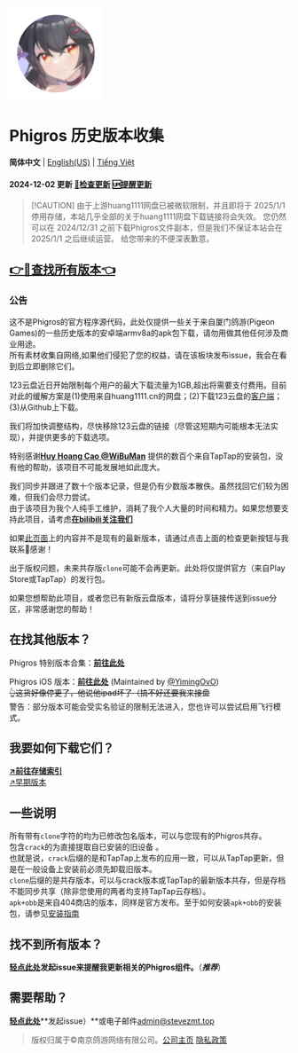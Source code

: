 ![新九鸟](icon.png "新图标")
# Phigros 历史版本收集
<!--secret is in this page :)
ProTip: use XOR cryption.-->
**简体中文** | [English(US)](./README_en-us) | [Tiếng Việt](./README_VN)

#### 2024-12-02 更新 [**🔄检查更新**](https://github.com/SteveZMTstudios/Phigros-history/issues) [🆙提醒更新](https://github.com/SteveZMTstudios/Phigros-history/issues/new/choose)

> [!CAUTION] 由于上游huang1111网盘已被微软限制，并且即将于 2025/1/1 停用存储，本站几乎全部的关于huang1111网盘下载链接将会失效。
> 您仍然可以在 2024/12/31 之前下载Phigros文件副本，但是我们不保证本站会在 2025/1/1 之后继续运营。
> 给您带来的不便深表歉意。

## [**👉🔗查找所有版本👈**](https://stevezmt.top/Phigros-history/ver_data/VersionList_3.x)

### 公告
这不是Phigros的官方程序源代码，此处仅提供一些关于来自厦门鸽游(Pigeon Games)的一些历史版本的安卓端armv8a的apk包下载，请勿用做其他任何涉及商业用途。<br>所有素材收集自网络,如果他们侵犯了您的权益，请在该板块发布issue，我会在看到后立即删除它们。

123云盘近日开始限制每个用户的最大下载流量为1GB,超出将需要支付费用。目前对此的缓解方案是(1)使用来自huang1111.cn的网盘；(2)下载123云盘的[客户端](https://www.123pan.com/Downloadclient)；(3)从Github上下载。

我们将加快调整结构，尽快移除123云盘的链接（尽管这短期内可能根本无法实现），并提供更多的下载选项。

特别感谢[**Huy Hoang Cao @WiBuMan**](https://www.facebook.com/huyhoangcao39393939/)
提供的数百个来自TapTap的安装包，没有他的帮助，该项目不可能发展地如此庞大。

我们同步并跟进了数十个版本记录，但是仍有少数版本散佚。虽然找回它们较为困难，但我们会尽力尝试。
<br>由于该项目为我个人纯手工维护，消耗了我个人大量的时间和精力。如果您想要支持此项目，请考虑[**在bilibili关注我们**](https://space.bilibili.com/474130186)

如果[此页面](./ver_data/VersionList_3.x)上的内容并不是现有的最新版本，请通过点击上面的检查更新按钮与我联系🥳感谢！

出于版权问题，未来共存版`clone`可能不会再更新。此处将仅提供官方（来自Play Store或TapTap）的发行包。

如果您想帮助此项目，或者您已有新版云盘版本，请将分享链接传送到issue分区，非常感谢您的帮助！

## 在找其他版本？

Phigros 特别版本合集：[**前往此处**](https://stevezmt.top/Phigros-history/doc/special)

Phigros iOS 版本：[**前往此处**](https://github.com/YimingOvO/Phigros-History-iOS) (Maintained by [@YimingOvO](https://github.com/YimingOvO))<br>
                 ~~👆这货好像停更了，他说他ipad坏了（搞不好还要我来接盘~~
<br>
警告：部分版本可能会受实名验证的限制无法进入，您也许可以尝试启用飞行模式。
<br>
## 我要如何下载它们？

[**↗️前往存储索引**](https://stevezmt.top/Phigros-history/ver_data/VersionList_3.x)
<br>[↗️早期版本](https://stevezmt.top/Phigros-history/ver_data/VersionList_2.x)
<br>

## 一些说明
所有带有`clone`字符的均为已修改包名版本，可以与您现有的Phigros共存。<br>
包含`crack`的为直接提取自已安装的旧设备 。<br>
也就是说，`crack`后缀的是和TapTap上发布的应用一致，可以从TapTap更新，但是在一般设备上安装前必须先卸载旧版本。<br>
`clone`后缀的是共存版本，可以与crack版本或TapTap的最新版本共存，但是存档不能同步共享（除非您使用的两者均支持TapTap云存档）。
<br>`apk+obb`是来自404商店的版本，同样是官方发布。至于如何安装`apk+obb`的安装包，请参见[安装指南](/doc/install-apk-obb)

## 找不到所有版本？<br>
[**轻点此处**](https://github.com/SteveZMTstudios/Phigros-history/issues/new/choose)**发起issue来提醒我更新相关的Phigros组件。**（***推荐***）

## 需要帮助？
[**轻点此处**](https://github.com/SteveZMTstudios/Phigros-history/issues/new/choose)**发起issue）**或电子邮件[admin@stevezmt.top](mailto:admin@stevezmt.top)
<br>
> 版权归属于&copy;南京鸽游网络有限公司。[公司主页](https://pigeon-games.com/?utm_source=Phigros-history&utm_medium=OfficialWebsite&utm_campaign=Android) [隐私政策](https://pigeon-games.com/news/2)
<!--彩蛋:  `Y11eXktbRWheXw==` -->
